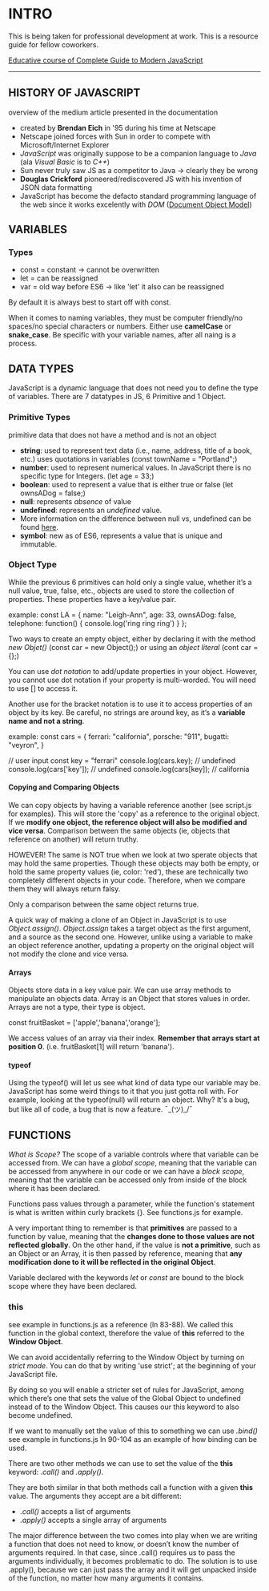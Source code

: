 
# INTRO
This is being taken for professional development at work. This is a resource guide for fellow coworkers.

[Educative course of Complete Guide to Modern JavaScript](https://www.educative.io/courses/complete-guide-to-modern-javascript)

---

## HISTORY OF JAVASCRIPT
overview of the medium article presented in the documentation
- created by **Brendan Eich** in '95 during his time at Netscape
- Netscape joined forces with Sun in order to compete with Microsoft/Internet Explorer
- *JavaScript* was originally suppose to be a companion language to *Java* (ala *Visual Basic* is to *C++*)
- Sun never truly saw JS as a competitor to Java -> clearly they be wrong
- **Douglas Crickford** pioneered/rediscovered JS with his invention of JSON data formatting
- JavaScript has become the defacto standard programming language of the web since it works excelently with *DOM* ([Document Object Model](https://developer.mozilla.org/en-US/docs/Web/API/Document_Object_Model/Introduction))

## VARIABLES

### Types 
- const = constant -> cannot be overwritten
- let = can be reassigned
- var = old way before ES6 -> like 'let' it also can be reassigned

By default it is always best to start off with const.

When it comes to naming variables, they must be computer friendly/no spaces/no special characters or numbers. Either use **camelCase** or **snake_case**.
Be specific with your variable names, after all naing is a process.

## DATA TYPES
JavaScript is a dynamic language that does not need you to define the type of variables. There are 7 datatypes in JS, 6 Primitive and 1 Object.

### Primitive Types
primitive data that does not have a method and is not an object

- **string**: used to represent text data (i.e., name, address, title of a book, etc.) uses quotations in variables (const townName = "Portland";)
- **number**: used to represent numerical values. In JavaScript there is no specific type for Integers. (let age = 33;)
- **boolean**: used to represent a value that is either true or false (let ownsADog = false;)
- **null**: represents *absence* of value
- **undefined**: represents an *undefined* value. 
 - More information on the difference between null vs, undefined can be found [here](https://flexiple.com/undefined-vs-null-javascript/).
- **symbol**: new as of ES6, represents a value that is unique and immutable.

### Object Type
While the previous 6 primitives can hold only a single value, whether it’s a null value, true, false, etc., objects are used to store the collection of properties. These properties have a key/value pair.

example:
  const LA = {
    name: "Leigh-Ann",
    age: 33,
    ownsADog: false,
    telephone: function() {
      console.log('ring ring ring')
    }
  };

Two ways to create an empty object, either by declaring it with the method *new Objet()* (const car = new Object();) or using an *object literal* (cont car = {};)

You can use *dot notation* to add/update properties in your object. However, you cannot use dot notation if your property is multi-worded. You will need to use [] to access it.

Another use for the bracket notation is to use it to access properties of an object by its key. Be careful, no strings are around key, as it’s a **variable name and not a string**.

example:
  const cars = {
    ferrari: "california",
    porsche: "911",
    bugatti: "veyron",
  }

// user input
const key = "ferrari"
console.log(cars.key);
// undefined
console.log(cars['key']);
// undefined
console.log(cars[key]);
// california

#### Copying and Comparing Objects
We can copy objects by having a variable reference another (see script.js for examples). This will store the 'copy' as a reference to the original object. If we **modify one object, the reference object will also be modified and vice versa**. 
Comparison between the same objects (ie, objects that reference on another) will return truthy.

HOWEVER! The same is NOT true when we look at two sperate objects that may hold the same properties. Though these objects may both be empty, or hold the same property values (ie, color: 'red'), these are technically two completely different objects in your code. Therefore, when we compare them they will always return falsy. 

Only a comparison between the same object returns true.

A quick way of making a clone of an Object in JavaScript is to use *Object.assign()*. *Object.assign* takes a target object as the first argument, and a source as the second one. However, unlike using a variable to make an object reference another, updating a property on the original object will not modify the clone and vice versa.

#### Arrays
Objects store data in a key value pair. We can use array methods to manipulate an objects data. Array is an Object that stores values in order. Arrays are not a type, their type is object.

const fruitBasket = ['apple','banana','orange'];

We access values of an array via their index. **Remember that arrays start at position 0**. (i.e. fruitBasket[1] will return 'banana').

#### typeof
Using the typeof() will let us see what kind of data type our variable may be. JavaScript has some weird things to it that you just gotta roll with. For example, looking at the typeof(null) will return an object. Why? It's a bug, but like all of code, a bug that is now a feature. ¯\_(ツ)_/¯

## FUNCTIONS
*What is Scope?*
The scope of a variable controls where that variable can be accessed from. We can have a *global scope*, meaning that the variable can be accessed from anywhere in our code or we can have a *block scope*, meaning that the variable can be accessed only from inside of the block where it has been declared.

Functions pass values through a parameter, while the function's statement is what is written within curly brackets {}. See functions.js for example.

A very important thing to remember is that **primitives** are passed to a function by value, meaning that the **changes done to those values are not reflected globally**. On the other hand, if the value is **not a primitive**, such as an Object or an Array, it is then passed by reference, meaning that **any modification done to it will be reflected in the original Object**.

Variable declared with the keywords *let* or *const* are bound to the block scope where they have been declared.

### this
see example in functions.js as a reference (ln 83-88).
We called this function in the global context, therefore the value of **this** referred to the **Window Object**.

We can avoid accidentally referring to the Window Object by turning on *strict mode*.
You can do that by writing 'use strict'; at the beginning of your JavaScript file.

By doing so you will enable a stricter set of rules for JavaScript, among which there’s one that sets the value of the Global Object to undefined instead of to the Window Object. This causes our this keyword to also become undefined.

If we want to manually set the value of this to something we can use *.bind()*
see example in functions.js ln 90-104 as an example of how binding can be used.

There are two other methods we can use to set the value of the **this** keyword: *.call()* and *.apply()*.

They are both similar in that both methods call a function with a given **this** value. The arguments they accept are a bit different:
- *.call()* accepts a list of arguments 
- *.apply()* accepts a single array of arguments

The major difference between the two comes into play when we are writing a function that does not need to know, or doesn’t know the number of arguments required. In that case, since .call() requires us to pass the arguments individually, it becomes problematic to do. The solution is to use .apply(), because we can just pass the array and it will get unpacked inside of the function, no matter how many arguments it contains.

